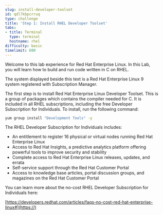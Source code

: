 ```yaml
---
slug: install-developer-toolset
id: qdl7kbpcrruq
type: challenge
title: 'Step 1: Install RHEL Developer Toolset'
tabs:
- title: Terminal
  type: terminal
  hostname: rhel
difficulty: basic
timelimit: 600
---
```

Welcome to this lab experience for Red Hat Enterprise Linux. In this Lab, you will learn how to build and run code written in C on RHEL.

The system displayed beside this text is a Red Hat Enterprise Linux 9
system registered with Subscription Manager.

The first step is to install Red Hat Enterprise Linux Developer Toolset. This is a group of packages which contains the compiler needed for C. It is included in all RHEL subscriptions, including the free Developer Subscription for Individuals. To install, run the following command:

```bash
yum group install "Development Tools" -y
```

The RHEL Developer Subscription for Individuals includes:

* An entitlement to register 16 physical or virtual nodes running Red Hat Enterprise Linux
* Access to Red Hat Insights, a predictive analytics platform offering powerful tools to improve security and stability
* Complete access to Red Hat Enterprise Linux releases, updates, and errata
* Self-service support through the Red Hat Customer Portal
* Access to knowledge base articles, portal discussion groups, and magazines on the Red Hat Customer Portal

You can learn more about the no-cost RHEL Developer Subscription for Individuals here:

[https://developers.redhat.com/articles/faqs-no-cost-red-hat-enterprise-linux#](https://)

